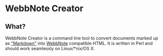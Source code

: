 WebbNote Creator
================

What?
-----
WebbNote Creator is a command line tool to convert documents marked up as ["Markdown"][1] into [WebbNote][2] compatible HTML. It is written in Perl and should work seamlessly on Linux/*nix/OS X.

[1]: http://daringfireball.net/projects/markdown/license
[2]: https://github.com/mrhenko/WebbNote